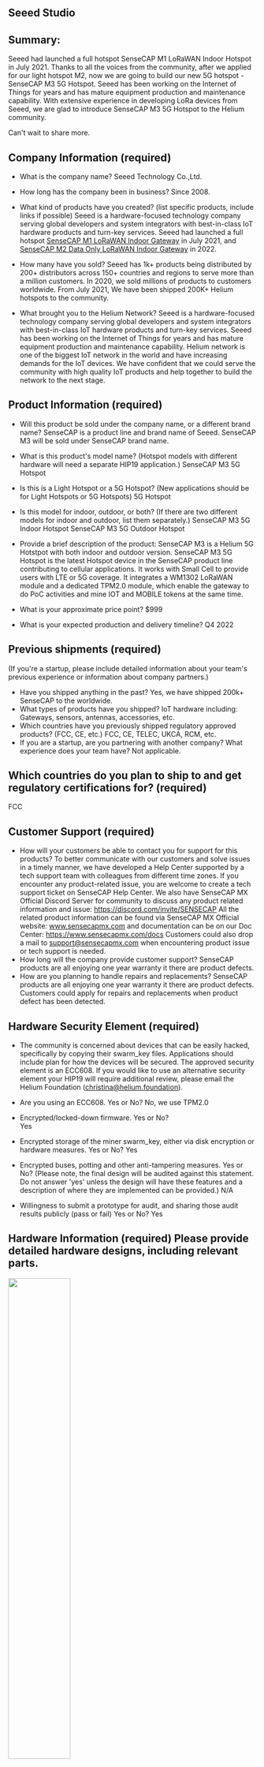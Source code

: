 ## Seeed Studio

## Summary:
Seeed had launched a full hotspot SenseCAP M1 LoRaWAN Indoor Hotspot in July 2021. Thanks to all the voices from the community, after we applied for our light hotspot M2, now we are going to build our new 5G hotspot - SenseCAP M3 5G Hotspot. Seeed has been working on the Internet of Things for years and has mature equipment production and maintenance capability. With extensive experience in developing LoRa devices from Seeed, we are glad to introduce SenseCAP M3 5G Hotspot to the Helium community.

Can't wait to share more. 

## Company Information (required)
* What is the company name? 
Seeed Technology Co.,Ltd.

* How long has the company been in business? 
Since 2008.

* What kind of products have you created? (list specific products, include links if possible)
Seeed is a hardware-focused technology company serving global developers and system integrators with best-in-class IoT hardware products and turn-key services. 
Seeed had launched a full hotspot [SenseCAP M1 LoRaWAN Indoor Gateway](https://www.seeedstudio.com/SenseCAP-M1-LoRaWAN-Indoor-Gateway-US915-p-5023.html) in July 2021, and [SenseCAP M2 Data Only LoRaWAN Indoor Gateway](https://www.seeedstudio.com/SenseCAP-M2-Data-Only-LoRaWAN-Indoor-Gateway-SX1302-US915-p-5342.html) in 2022. 

* How many have you sold? 
Seeed has 1k+ products being distributed by 200+ distributors across 150+ countries and regions to serve more than a million customers. In 2020, we sold millions of products to customers worldwide.
From July 2021, We have been shipped 200K+ Helium hotspots to the community.

* What brought you to the Helium Network? 
Seeed is a hardware-focused technology company serving global developers and system integrators with best-in-class IoT hardware products and turn-key services. Seeed has been working on the Internet of Things for years and has mature equipment production and maintenance capability. Helium network is one of the biggest IoT network in the world and have increasing demands for the IoT devices. We have confident that we could serve the community with high quality IoT products and help together to build the network to the next stage.

## Product Information (required)
* Will this product be sold under the company name, or a different brand name?
SenseCAP is a product line and brand name of Seeed. SenseCAP M3 will be sold under SenseCAP brand name.

* What is this product's model name? (Hotspot models with different hardware will need a separate HIP19 application.)
SenseCAP M3 5G Hotspot

* Is this is a Light Hotspot or a 5G Hotspot? (New applications should be for Light Hotspots or 5G Hotspots)
5G Hotspot

* Is this model for indoor, outdoor, or both? (If there are two different models for indoor and outdoor, list them separately.)
SenseCAP M3 5G Indoor Hotspot
SenseCAP M3 5G Outdoor Hotspot

* Provide a brief description of the product:
SenseCAP M3 is a Helium 5G Hotstpot with both indoor and outdoor version. SenseCAP M3 5G Hotspot is the latest Hotspot device in the SenseCAP product line contributing to cellular applications. It works with Small Cell to provide users with LTE or 5G coverage. It integrates a WM1302 LoRaWAN module and a dedicated TPM2.0 module, which enable the gateway to do PoC activities and mine IOT and MOBILE tokens at the same time. 

* What is your approximate price point? 
$999

* What is your expected production and delivery timeline? 
Q4 2022


## Previous shipments (required)
(If you're a startup, please include detailed information about your team's previous experience or information about company partners.)
* Have you shipped anything in the past? 
Yes, we have shipped 200k+ SenseCAP to the worldwide.
* What types of products have you shipped?
IoT hardware including: Gateways, sensors, antennas, accessories, etc.
* Which countries have you previously shipped regulatory approved products? (FCC, CE, etc.) 
FCC, CE, TELEC, UKCA, RCM, etc.
* If you are a startup, are you partnering with another company? What experience does your team have?
Not applicable.

## Which countries do you plan to ship to and get regulatory certifications for? (required) 
FCC

## Customer Support (required)
* How will your customers be able to contact you for support for this products? 
To better communicate with our customers and solve issues in a timely manner, we have developed a Help Center supported by a tech support team with colleagues from different time zones. If you encounter any product-related issue, you are welcome to create a tech support ticket on SenseCAP Help Center.
We also have SenseCAP MX Official Discord Server for community to discuss any product related information and issue: https://discord.com/invite/SENSECAP
All the related product information can be found via SenseCAP MX Official website: www.sensecapmx.com and documentation can be on our Doc Center: https://www.sensecapmx.com/docs 
Customers could also drop a mail to support@sensecapmx.com when encountering product issue or tech support is needed.
* How long will the company provide customer support? 
SenseCAP products are all enjoying one year warranty it there are product defects.
* How are you planning to handle repairs and replacements? 
SenseCAP products are all enjoying one year warranty it there are product defects. Customers could apply for repairs and replacements when product defect has been detected.


## Hardware Security Element (required)
* The community is concerned about devices that can be easily hacked, specifically by copying their swarm_key files. Applications should include plan for how the devices will be secured. The approved security element is an ECC608. If you would like to use an alternative security element your HIP19 will require additional review, please email the Helium Foundation (christina@helium.foundation).

* Are you using an ECC608. Yes or No? 
No, we use TPM2.0

* Encrypted/locked-down firmware. Yes or No?  
Yes

* Encrypted storage of the miner swarm_key, either via disk encryption or hardware measures. Yes or No? 
Yes

* Encrypted buses, potting and other anti-tampering measures. Yes or No? (Please note, the final design will be audited against this statement. Do not answer 'yes' unless the design will have these features and a description of where they are implemented can be provided.)
N/A

* Willingness to submit a prototype for audit, and sharing those audit results publicly (pass or fail) Yes or No?
Yes

## Hardware Information (required) Please provide detailed hardware designs, including relevant parts.
<img src="https://files.seeedstudio.com/products/SenseCAP/SenseCAP M3.jpg" width="50%">

SenseCAP M3 5G Gateway

SenseCAP M3 is a Helium 5G gateway. It works with Small Cell to provide users with LTE or 5G coverage. It integrates a WM1302 LoRaWAN module and a dedicated TPM2.0 module, which enable the gateway to do PoC activities and mine IOT and MOBILE tokens at the same time.

* What are your plans for software setup and configuration for the devices?
SenseCAP MX Team has developed the SenseCAP Hotspot App which was launched in April 2022. It could operate as the software setup and configuration app. It also includes remote updates and the ability for hosts to change wifi settings.
* Which security implementation (ECC608, TPM, TrustZone, other) are you using? 
TPM2.0
* Which LoRa chipset are you planning to use in your gateway? (We recommend you don't use the SX1301 in new designs.) 
SX1302/1303 + SX1250
* What is the CPU? 
Intel® Celeron® J4125, Quad-Core 2.0-2.7GHz
* Additional Hardware Specifications: 

###SenseCAP M3 LoRaWAN Indoor Gateway Datasheet
|   Hardware   |   Description  | 
|  -  | -----------------  | 
| CPU  | Intel® Celeron® J4125, Quad-Core 2.0-2.7GHz |
| RAM  | LPDDR4 8G |
| Storage  | 64GB SSD |
| LoRa Gateway Chip  | Semtech SX1302/1303 LoRa concentrator chip |
| LoRa Frequency Band  | US915 |
| LoRa Antenna Gain  | 3dBi |
| Ethernet  | 2* Gigabit Ethernet Port(10/100/1000/2500M) |
| LoRaWAN Protocol | Supports Class A, C |
| Security Chip  | TPM2.0 |
| Certification  | FCC |
| Input Voltage  | DC Jack input 12-19V DC |


## Manufacturing Information (required)
* Have you built and delivered radio hardware products before?
Yes
* Have you built gateways before? 
Yes
* How many gateways have you previously built? 
200k+
* If you have not built gateways before, are you using a third party manufacturer or working with a partner? This is the single largest risk with most hardware ventures. If possible please provide information about your manufacturing partners and supply chain.
Seeed has own manufacture factory and mature supply chain.
* Where are you sourcing your components from? 
Globaly.
* How many radio modules/ concentrators can you procure? 
30K per Month

## Proof of Identity
Submitted and verified by DeWi.

## Budget & Capital (required)
* How many Hotspots are you planning to manufacture and sell within the first six months of sales? 
10K~30K

* How much money will be required up-front? How much money do you have on-hand, and how much do you have access to? 
10 million USD and it can be flexiable if the market need more Hotspots.

* What is your plan for additional financing if required? (This is the second biggest risk in new hardware ventures, getting almost over the line and then running out of cash.) 
We can enough cash flow to support this project.

## Risks & Challenges (required)
There might be challenges from this product's worldwide shortage of chips and accessories. Seeed has a solid and stable global production and supply chain to reduce the possible risks, and we have a sophisticated plan for future delivery of products to overcome the problems and difficulties listed above.

Who will develop the Hotspot onboarding and management app? Will it be an internal team or external company?

SenseCAP MX Team has developed the Hotspot onboarding and management app and launch in April 2022 as SenseCAP Hotspot App.

## Payment methods available (required):
Wire transfer

## Contact Information 
<b>If you do not provide contact information and/or if the company website does not work, we will not review your proposal and the HIP19 application will be automatically denied.</b>
* Contact Email (a company email is required) - support@sensecapmx.com
* Company Website (required) - https://www.sensecapmx.com/
* Hotspot Sales Website - https://www.sensecapmx.com/
* Twitter - https://twitter.com/sensecapmx
* Discord - https://discord.com/invite/SENSECAP
* Other social profiles / websites - https://www.seeedstudio.com/
